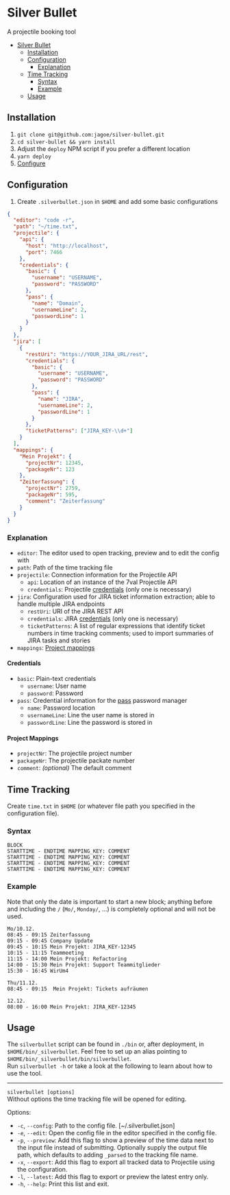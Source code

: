 # Silver Bullet

A projectile booking tool

- [Silver Bullet](#silver-bullet)
  - [Installation](#installation)
  - [Configuration](#configuration)
    - [Explanation](#explanation)
  - [Time Tracking](#time-tracking)
    - [Syntax](#syntax)
    - [Example](#example)
  - [Usage](#usage)

## Installation

1. `git clone git@github.com:jagoe/silver-bullet.git`
2. `cd silver-bullet && yarn install`
3. Adjust the `deploy` NPM script if you prefer a different location
4. `yarn deploy`
5. [Configure](#configuration)

## Configuration

1. Create `.silverbullet.json` in `$HOME` and add some basic configurations

```json
{
  "editor": "code -r",
  "path": "~/time.txt",
  "projectile": {
    "api": {
      "host": "http://localhost",
      "port": 7466
    },
    "credentials": {
      "basic": {
        "username": "USERNAME",
        "password": "PASSWORD"
      },
      "pass": {
        "name": "Domain",
        "usernameLine": 2,
        "passwordLine": 1
      }
    }
  },
  "jira": [
    {
      "restUri": "https://YOUR_JIRA_URL/rest",
      "credentials": {
        "basic": {
          "username": "USERNAME",
          "password": "PASSWORD"
        },
        "pass": {
          "name": "JIRA",
          "usernameLine": 2,
          "passwordLine": 1
        }
      },
      "ticketPatterns": ["JIRA_KEY-\\d+"]
    }
  ],
  "mappings": {
    "Mein Projekt": {
      "projectNr": 12345,
      "packageNr": 123
    },
    "Zeiterfassung": {
      "projectNr": 2759,
      "packageNr": 595,
      "comment": "Zeiterfassung"
    }
  }
}
```

### Explanation

- `editor`: The editor used to open tracking, preview and to edit the config with
- `path`: Path of the time tracking file
- `projectile`: Connection information for the Projectile API
  - `api`: Location of an instance of the 7val Projectile API
  - `credentials`: Projectile [credentials](#credentials) (only one is necessary)
- `jira`: Configuration used for JIRA ticket information extraction; able to handle multiple JIRA endpoints
  - `restUri`: URI of the JIRA REST API
  - `credentials`: JIRA [credentials](#credentials) (only one is necessary)
  - `ticketPatterns`: A list of regular expressions that identify ticket numbers in time tracking comments;
    used to import summaries of JIRA tasks and stories
- `mappings`: [Project mappings](#project-mappings)

#### Credentials

- `basic`: Plain-text credentials
  - `username`: User name
  - `password`: Password
- `pass`: Credential information for the [pass](https://www.passwordstore.org/) password manager
  - `name`: Password location
  - `usernameLine`: Line the user name is stored in
  - `passwordLine`: Line the password is stored in

#### Project Mappings

- `projectNr`: The projectile project number
- `packageNr`: The projectile packate number
- `comment`: _(optional)_ The default comment

## Time Tracking

Create `time.txt` in `$HOME` (or whatever file path you specified in the configuration file).

### Syntax

```plain
BLOCK
STARTTIME - ENDTIME MAPPING_KEY: COMMENT
STARTTIME - ENDTIME MAPPING_KEY: COMMENT
STARTTIME - ENDTIME MAPPING_KEY: COMMENT
STARTTIME - ENDTIME MAPPING_KEY: COMMENT
```

### Example

Note that only the date is important to start a new block; anything before and including the `/` (`Mo/`, `Monday/`, ...)
is completely optional and will not be used.

```plain
Mo/10.12.
08:45 - 09:15 Zeiterfassung
09:15 - 09:45 Company Update
09:45 - 10:15 Mein Projekt: JIRA_KEY-12345
10:15 - 11:15 Teammeeting
11:15 - 14:00 Mein Projekt: Refactoring
14:00 - 15:30 Mein Projekt: Support Teammitglieder
15:30 - 16:45 WirUm4

Thu/11.12.
08:45 - 09:15  Mein Projekt: Tickets aufräumen

12.12.
08:00 - 16:00 Mein Projekt: JIRA_KEY-12345

```

## Usage

The `silverbullet` script can be found in `./bin` or, after deployment, in `$HOME/bin/_silverbullet`. Feel free to set
up an alias pointing to `$HOME/bin/_silverbullet/bin/silverbullet`.\
Run `silverbullet -h` or take a look at the following to learn about how to use the tool.

---

`silverbullet [options]`\
Without options the time tracking file will be opened for editing.

Options:

- `-c`, `--config`: Path to the config file. [~/.silverbullet.json]
- `-e`, `--edit`: Open the config file in the editor specified in the config file.
- `-p`, `--preview`: Add this flag to show a preview of the time data next to the input file instead of submitting.
  Optionally supply the output file path, which defaults to adding `_parsed` to the tracking file
  name.
- `-x`, `--export`: Add this flag to export all tracked data to Projectile using the configuration.
- `-l`, `--latest`: Add this flag to export or preview the latest entry only.
- `-h`, `--help`: Print this list and exit.
